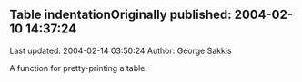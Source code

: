## Table indentationOriginally published: 2004-02-10 14:37:24 
Last updated: 2004-02-14 03:50:24 
Author: George Sakkis 
 
A function for pretty-printing a table.